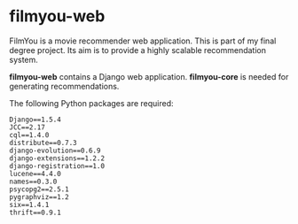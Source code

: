 filmyou-web
=====================

FilmYou is a movie recommender web application. This is part of my final degree project.
Its aim is to provide a highly scalable recommendation system.

**filmyou-web** contains a Django web application. **filmyou-core** is needed for generating recommendations.

The following Python packages are required:
```
Django==1.5.4
JCC==2.17
cql==1.4.0
distribute==0.7.3
django-evolution==0.6.9
django-extensions==1.2.2
django-registration==1.0
lucene==4.4.0
names==0.3.0
psycopg2==2.5.1
pygraphviz==1.2
six==1.4.1
thrift==0.9.1
```
